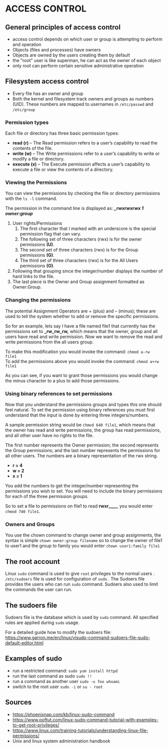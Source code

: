 # ACCESS CONTROL
## General principles of access control
- access control depends on which user or group is attempting to perform and operation
- Objects (files and processes) have owners
- Objects are owned by the users creating them by default
- the "root" user is like superman, he can act as the owner of each object
- only root can perform certain sensitive administrative operation
 
## Filesystem access control
- Every file has an owner and group
- Both the kernel and filesystem track owners and groups as numbers (UID). These numbers are mapped to usernames in `/etc/passwd` and `/etc/group`

### Permission types
Each file or directory has three basic permission types:

-   **read (r)** – The Read permission refers to a user’s capability to read the contents of the file.
-   **write (w)** – The Write permissions refer to a user’s capability to write or modify a file or directory.
-   **execute (x)** – The Execute permission affects a user’s capability to execute a file or view the contents of a directory.

### Viewing the Permissions

You can view the permissions by checking the file or directory permissions with the `ls -l` command.

The permission in the command line is displayed as: _**_rwxrwxrwx 1 owner:group**_

1.  User rights/Permissions
    1.  The first character that I marked with an underscore is the special permission flag that can vary.
    2.  The following set of three characters (rwx) is for the owner permissions **(U)**.
    3.  The second set of three characters (rwx) is for the Group permissions **(G)**.
    4.  The third set of three characters (rwx) is for the All Users permissions **(O)**.
2.  Following that grouping since the integer/number displays the number of hard links to the file.
3.  The last piece is the Owner and Group assignment formatted as Owner:Group.

### Changing the permissions
The potential Assignment Operators are + (plus) and – (minus); these are used to tell the system whether to add or remove the specific permissions.

So for an example, lets say I have a file named file1 that currently has the permissions set to **_rw_rw_rw,** which means that the owner, group and all users have read and write permission. Now we want to remove the read and write permissions from the all users group.

To make this modification you would invoke the command: `chmod a-rw file1`  
To add the permissions above you would invoke the command: `chmod a+rw file1`

As you can see, if you want to grant those permissions you would change the minus character to a plus to add those permissions.

### Using binary references to set permissions
Now that you understand the permissions groups and types this one should feel natural. To set the permission using binary references you must first understand that the input is done by entering three integers/numbers.

A sample permission string would be `chmod 640 file1`, which means that the owner has read and write permissions, the group has read permissions, and all other user have no rights to the file.

The first number represents the Owner permission; the second represents the Group permissions; and the last number represents the permissions for all other users. The numbers are a binary representation of the rwx string.

-   __**r** = 4__
-   __**w** = 2__
-   __**x** = 1__

You add the numbers to get the integer/number representing the permissions you wish to set. You will need to include the binary permissions for each of the three permission groups.

So to set a file to permissions on file1 to read **__rwxr______**, you would enter `chmod 740 file1`.

### Owners and Groups
You use the chown command to change owner and group assignments, the syntax is simple `chown owner:group filename` so to change the owner of file1 to user1 and the group to family you would enter `chown user1:family file1`

## The root account
Linux `sudo` command is used to give `root` privileges to the normal users . `/etc/sudoers` file is used for configuration of `sudo` .  The Sudoers file provides the users who can run `sudo` command. Sudoers also used to limit the commands the user can run.

## 	The sudoers file
Sudoers file is the database which is used by `sudo` command. All specified rules are applied during 
`sudo` usage. 

For a detailed guide how to modify the sudoers file: https://www.garron.me/en/linux/visudo-command-sudoers-file-sudo-default-editor.html

## Examples of sudo
- run a restricted command: 
  `sudo yum install httpd`
- run the last command as sudo
   `sudo !!`
- run a command as another user 
   `sudo -u foo whoami`
 - switch to the root user
   `sudo -i` or `su - root`
   

## Sources
- https://phoenixnap.com/kb/linux-sudo-command
- https://www.poftut.com/linux-sudo-command-tutorial-with-examples-to-get-root-privileges/
- https://www.linux.com/training-tutorials/understanding-linux-file-permissions/
- Unix and linux system administration handbook
